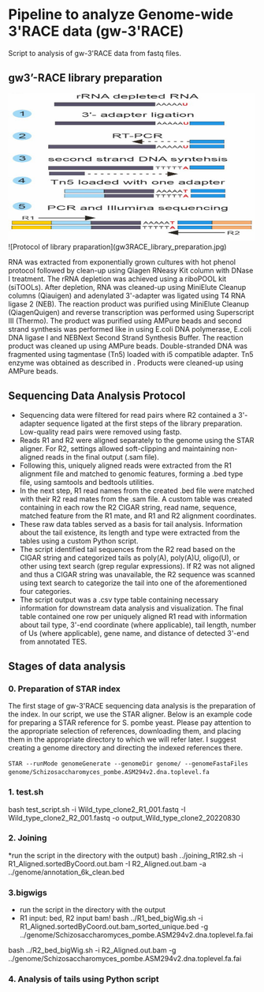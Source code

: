 # Pipeline to analyze Genome-wide 3'RACE data (gw-3'RACE)
Script to analysis of gw-3'RACE data from fastq files.
## gw3’-RACE library preparation
<img src="gw3RACE_library_preparation.jpg" width="500" height="300">
![Protocol of library praparation](gw3RACE_library_preparation.jpg)


RNA was extracted from exponentially grown cultures with hot phenol protocol followed by clean-up using Qiagen RNeasy Kit column with DNase I treatment. The rRNA depletion was achieved using a riboPOOL kit (siTOOLs). After depletion, RNA was cleaned-up using MiniElute Cleanup columns (Qiauigen) and adenylated 3'-adapter was ligated using T4 RNA ligase 2 (NEB). The reaction product was purified using MiniElute Cleanup (QiagenQuigen) and reverse transcription was performed using Superscript III (Thermo). The product was purified using AMPure beads and second strand synthesis was performed like in using  E.coli DNA polymerase, E.coli DNA ligase I and NEBNext Second Strand Synthesis Buffer. The reaction product was cleaned up using AMPure beads. Double-stranded DNA was fragmented using tagmentase (Tn5) loaded with i5 compatible adapter. Tn5 enzyme was obtained as described in . Products were cleaned-up using AMPure beads.


## Sequencing Data Analysis Protocol
* Sequencing data were filtered for read pairs where R2 contained a 3'-adapter sequence ligated at the first steps of the library preparation. Low-quality read pairs were removed using fastp.
* Reads R1 and R2 were aligned separately to the genome using the STAR aligner. For R2, settings allowed soft-clipping and maintaining non-aligned reads in the final output (.sam file).
* Following this, uniquely aligned reads were extracted from the R1 alignment file and matched to genomic features, forming a .bed type file, using samtools and bedtools utilities.
* In the next step, R1 read names from the created .bed file were matched with their R2 read mates from the .sam file. A custom table was created containing in each row the R2 CIGAR string, read name, sequence, matched feature from the R1 mate, and R1 and R2 alignment coordinates.
* These raw data tables served as a basis for tail analysis. Information about the tail existence, its length and type were extracted from the tables using a custom Python script.
* The script identified tail sequences from the R2 read based on the CIGAR string and categorized tails as poly(A), poly(A)U, oligo(U), or other using text search (grep regular expressions). If R2 was not aligned and thus a CIGAR string was unavailable, the R2 sequence was scanned using text search to categorize the tail into one of the aforementioned four categories.
* The script output was a .csv type table containing necessary information for downstream data analysis and visualization. The final table contained one row per uniquely aligned R1 read with information about tail type, 3'-end coordinate (where applicable), tail length, number of Us (where applicable), gene name, and distance of detected 3'-end from annotated TES.

## Stages of data analysis

### 0. Preparation of STAR index
The first stage of gw-3'RACE sequencing data analysis is the preparation of the index. In our script, we use the STAR aligner. Below is an example code for preparing a STAR reference for S. pombe yeast. Please pay attention to the appropriate selection of references, downloading them, and placing them in the appropriate directory to which we will refer later. I suggest creating a genome directory and directing the indexed references there.

```STAR --runMode genomeGenerate --genomeDir genome/ --genomeFastaFiles genome/Schizosaccharomyces_pombe.ASM294v2.dna.toplevel.fa```


### 1. test.sh
bash test_script.sh -i Wild_type_clone2_R1_001.fastq -I Wild_type_clone2_R2_001.fastq -o output_Wild_type_clone2_20220830


### 2. Joining 
  *run the script in the directory with the output)
bash ../joining_R1R2.sh -i R1_Aligned.sortedByCoord.out.bam -I R2_Aligned.out.bam -a ../genome/annotation_6k_clean.bed


### 3.bigwigs 
  * run the script in the directory with the output
  * R1 input: bed, R2 input bam!
bash ../R1_bed_bigWig.sh -i R1_Aligned.sortedByCoord.out.bam_sorted_unique.bed -g ../genome/Schizosaccharomyces_pombe.ASM294v2.dna.toplevel.fa.fai 

bash ../R2_bed_bigWig.sh -i R2_Aligned.out.bam  -g ../genome/Schizosaccharomyces_pombe.ASM294v2.dna.toplevel.fa.fai 

### 4. Analysis of tails using Python script
